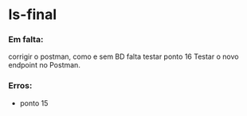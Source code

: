# Is-final


### Em falta: 
corrigir o postman, como e sem BD
falta testar ponto 16
Testar o novo endpoint no Postman. 

### Erros:
- ponto 15 